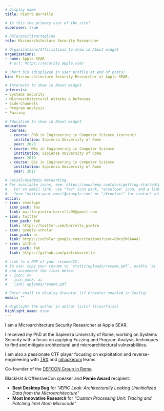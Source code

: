 ```yaml
---
# Display name
title: Pietro Borrello

# Is this the primary user of the site?
superuser: true

# Role/position/tagline
role: Microarchitecture Security Researcher

# Organizations/Affiliations to show in About widget
organizations:
- name: Apple SEAR
  # url: https://security.apple.com/

# Short bio (displayed in user profile at end of posts)
bio: Microarchitecture Security Researcher at Apple SEAR.

# Interests to show in About widget
interests:
- Systems Security
- Microarchitectural Attacks & Defenses
- Side-Channels
- Program Analysis
- Fuzzing

# Education to show in About widget
education:
  courses:
  - course: PhD in Engineering in Computer Science (current)
    institution: Sapienza University of Rome
    year: 2023
  - course: MSc in Engineering in Computer Science
    institution: Sapienza University of Rome
    year: 2019
  - course: BSc in Engineering in Computer Science
    institution: Sapienza University of Rome
    year: 2017

# Social/Academic Networking
# For available icons, see: https://wowchemy.com/docs/getting-started/page-builder/#icons
#   For an email link, use "fas" icon pack, "envelope" icon, and a link in the
#   form "mailto:your-email@example.com" or "/#contact" for contact widget.
social:
- icon: envelope
  icon_pack: fas
  link: mailto:pietro.borrello95@gmail.com
- icon: twitter
  icon_pack: fab
  link: https://twitter.com/borrello_pietro
- icon: google-scholar
  icon_pack: ai
  link: https://scholar.google.com/citations?user=DbrySh0AAAAJ
- icon: github
  icon_pack: fab
  link: https://github.com/pietroborrello

# Link to a PDF of your resume/CV.
# To use: copy your resume to `static/uploads/resume.pdf`, enable `ai` icons in `params.toml`, 
# and uncomment the lines below.
# - icon: cv
#   icon_pack: ai
#   link: uploads/resume.pdf

# Enter email to display Gravatar (if Gravatar enabled in Config)
email: ""

# Highlight the author in author lists? (true/false)
highlight_name: true
---
```


I am a Microarchitecture Security Researcher at Apple SEAR.

I received my PhD at the Sapienza University of Rome, working on Systems Security with a focus on applying Fuzzing and Program Analysis techniques to find and mitigate architectural and microarchitectural vulnerabilities.

I am also a passionate CTF player focusing on exploitation and reverse-engineering with [TRX](https://theromanxpl0it.github.io/) and [mhackeroni](https://mhackeroni.it/) teams.

Co-founder of the [DEFCON Group in Rome](https://defcon11396.it/).

BlackHat & OffensiveCon speaker and **Pwnie Award** recipient:
- **Best Desktop Bug** for *"ÆPIC Leak: Architecturally Leaking Uninitialized Data from the Microarchitecture"*
- **Most Innovative Research** for *"Custom Processing Unit: Tracing and Patching Intel Atom Microcode"*
